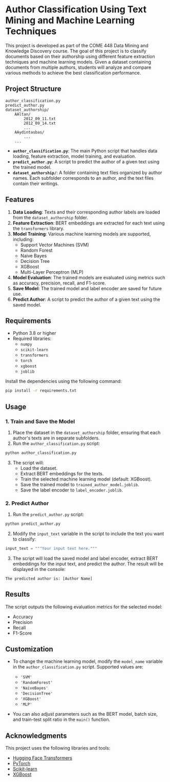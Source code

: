 # Author Classification Using Text Mining and Machine Learning Techniques

This project is developed as part of the COME 448 Data Mining and Knowledge Discovery course. The goal of this project is to classify documents based on their authorship using different feature extraction techniques and machine learning models. Given a dataset containing documents from multiple authors, students will analyze and compare various methods to achieve the best classification performance.

## Project Structure

```
author_classification.py
predict_author.py
dataset_authorship/
    AAltan/
        2012_09_11.txt
        2012_09_14.txt
        ...
    AAydintasbas/
        ...
    ...
```

- **`author_classification.py`**: The main Python script that handles data loading, feature extraction, model training, and evaluation.
- **`predict_author.py`**: A script to predict the author of a given text using the trained model.
- **`dataset_authorship/`**: A folder containing text files organized by author names. Each subfolder corresponds to an author, and the text files contain their writings.

## Features

1. **Data Loading**: Texts and their corresponding author labels are loaded from the `dataset_authorship` folder.
2. **Feature Extraction**: BERT embeddings are extracted for each text using the `transformers` library.
3. **Model Training**: Various machine learning models are supported, including:
   - Support Vector Machines (SVM)
   - Random Forest
   - Naive Bayes
   - Decision Tree
   - XGBoost
   - Multi-Layer Perceptron (MLP)
4. **Model Evaluation**: The trained models are evaluated using metrics such as accuracy, precision, recall, and F1-score.
5. **Save Model**: The trained model and label encoder are saved for future use.
6. **Predict Author**: A script to predict the author of a given text using the saved model.

## Requirements

- Python 3.8 or higher
- Required libraries:
  - `numpy`
  - `scikit-learn`
  - `transformers`
  - `torch`
  - `xgboost`
  - `joblib`

Install the dependencies using the following command:

```bash
pip install -r requirements.txt
```

## Usage

### 1. Train and Save the Model
1. Place the dataset in the `dataset_authorship` folder, ensuring that each author's texts are in separate subfolders.
2. Run the `author_classification.py` script:

```bash
python author_classification.py
```

3. The script will:
   - Load the dataset.
   - Extract BERT embeddings for the texts.
   - Train the selected machine learning model (default: XGBoost).
   - Save the trained model to `trained_author_model.joblib`.
   - Save the label encoder to `label_encoder.joblib`.

### 2. Predict Author
1. Run the `predict_author.py` script:

```bash
python predict_author.py
```

2. Modify the `input_text` variable in the script to include the text you want to classify:

```python
input_text = """Your input text here."""
```

3. The script will load the saved model and label encoder, extract BERT embeddings for the input text, and predict the author. The result will be displayed in the console:

```
The predicted author is: [Author Name]
```

## Results

The script outputs the following evaluation metrics for the selected model:
- Accuracy
- Precision
- Recall
- F1-Score

## Customization

- To change the machine learning model, modify the `model_name` variable in the `author_classification.py` script. Supported values are:
  - `'SVM'`
  - `'RandomForest'`
  - `'NaiveBayes'`
  - `'DecisionTree'`
  - `'XGBoost'`
  - `'MLP'`

- You can also adjust parameters such as the BERT model, batch size, and train-test split ratio in the `main()` function.

## Acknowledgments

This project uses the following libraries and tools:
- [Hugging Face Transformers](https://huggingface.co/transformers/)
- [PyTorch](https://pytorch.org/)
- [Scikit-learn](https://scikit-learn.org/)
- [XGBoost](https://xgboost.readthedocs.io/)
